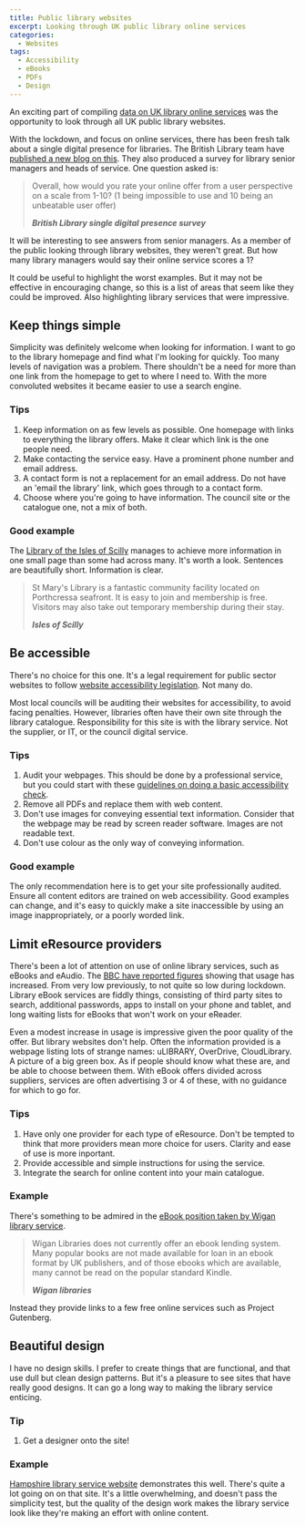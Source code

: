 ```yaml
---
title: Public library websites
excerpt: Looking through UK public library online services
categories:
  - Websites
tags:
  - Accessibility
  - eBooks
  - PDFs
  - Design
---
```


An exciting part of compiling [data on UK library online services](https://airtable.com/shrKkzYDUNMMM6qrJ) was the opportunity to look through all UK public library websites.

With the lockdown, and focus on online services, there has been fresh talk about a single digital presence for libraries. The British Library team have [published a new blog on this](https://blogs.bl.uk/living-knowledge/2020/04/a-single-digital-presence-for-uk-libraries-the-project-and-the-platform.html). They also produced a survey for library senior managers and heads of service. One question asked is:

> Overall, how would you rate your online offer from a user perspective on a scale from 1-10? (1 being impossible to use and 10 being an unbeatable user offer)
>
> **<cite>British Library single digital presence survey</cite>**

It will be interesting to see answers from senior managers. As a member of the public looking through library websites, they weren't great. But how many library managers would say their online service scores a 1?

It could be useful to highlight the worst examples. But it may not be effective in encouraging change, so this is a list of areas that seem like they could be improved. Also highlighting library services that were impressive.

## Keep things simple

Simplicity was definitely welcome when looking for information. I want to go to the library homepage and find what I'm looking for quickly. Too many levels of navigation was a problem. There shouldn't be a need for more than one link from the homepage to get to where I need to. With the more convoluted websites it became easier to use a search engine.

### Tips

1. Keep information on as few levels as possible. One homepage with links to everything the library offers. Make it clear which link is the one people need.
2. Make contacting the service easy. Have a prominent phone number and email address.
3. A contact form is not a replacement for an email address. Do not have an 'email the library' link, which goes through to a contact form.
4. Choose where you're going to have information. The council site or the catalogue one, not a mix of both.

### Good example

The [Library of the Isles of Scilly](https://www.scilly.gov.uk/learning-leisure/library-0) manages to achieve more information in one small page than some had across many. It's worth a look. Sentences are beautifully short. Information is clear.

> St Mary's Library is a fantastic community facility located on Porthcressa seafront. It is easy to join and membership is free. Visitors may also take out temporary membership during their stay.
>
> **<cite>Isles of Scilly</cite>**

## Be accessible

There's no choice for this one. It's a legal requirement for public sector websites to follow [website accessibility legislation](https://www.gov.uk/guidance/accessibility-requirements-for-public-sector-websites-and-apps). Not many do.

Most local councils will be auditing their websites for accessibility, to avoid facing penalties. However, libraries often have their own site through the library catalogue. Responsibility for this site is with the library service. Not the supplier, or IT, or the council digital service.

### Tips

1. Audit your webpages. This should be done by a professional service, but you could start with these [guidelines on doing a basic accessibility check](https://www.gov.uk/government/publications/doing-a-basic-accessibility-check-if-you-cant-do-a-detailed-one/doing-a-basic-accessibility-check-if-you-cant-do-a-detailed-one).
2. Remove all PDFs and replace them with web content.
3. Don't use images for conveying essential text information. Consider that the webpage may be read by screen reader software. Images are not readable text.
4. Don't use colour as the only way of conveying information.

### Good example

The only recommendation here is to get your site professionally audited. Ensure all content editors are trained on web accessibility. Good examples can change, and it's easy to quickly make a site inaccessible by using an image inappropriately, or a poorly worded link.

## Limit eResource providers

There's been a lot of attention on use of online library services, such as eBooks and eAudio. The [BBC have reported figures](https://www.bbc.co.uk/news/uk-england-52368191) showing that usage has increased. From very low previously, to not quite so low during lockdown. Library eBook services are fiddly things, consisting of third party sites to search, additional passwords, apps to install on your phone and tablet, and long waiting lists for eBooks that won't work on your eReader.

Even a modest increase in usage is impressive given the poor quality of the offer. But library websites don't help. Often the information provided is a webpage listing lots of strange names: uLIBRARY, OverDrive, CloudLibrary. A picture of a big green box. As if people should know what these are, and be able to choose between them. With eBook offers divided across suppliers, services are often advertising 3 or 4 of these, with no guidance for which to go for.

### Tips

1. Have only one provider for each type of eResource. Don't be tempted to think that more providers mean more choice for users. Clarity and ease of use is more inportant.
2. Provide accessible and simple instructions for using the service.
3. Integrate the search for online content into your main catalogue.

### Example

There's something to be admired in the [eBook position taken by Wigan library service](https://www.wigan.gov.uk/Resident/Libraries/eMagazines.aspx). 

> Wigan Libraries does not currently offer an ebook lending system.
> Many popular books are not made available for loan in an ebook format by UK publishers, and of those ebooks which are available, many cannot be read on the popular standard Kindle.
>
> **<cite>Wigan libraries</cite>**

Instead they provide links to a few free online services such as Project Gutenberg.

## Beautiful design

I have no design skills. I prefer to create things that are functional, and that use dull but clean design patterns. But it's a pleasure to see sites that have really good designs. It can go a long way to making the library service enticing.

### Tip

1. Get a designer onto the site!

### Example

[Hampshire library service website](https://www.hants.gov.uk/librariesandarchives/library) demonstrates this well. There's quite a lot going on on that site. It's a little overwhelming, and doesn't pass the simplicity test, but the quality of the design work makes the library service look like they're making an effort with online content.

